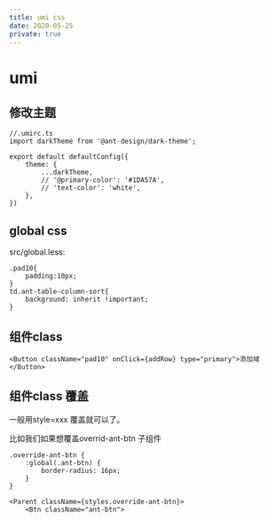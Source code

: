 ```yaml
---
title: umi css
date: 2020-05-25
private: true
---
```

# umi
## 修改主题
    //.umirc.ts
    import darkTheme from '@ant-design/dark-theme';

    export default defaultConfig({ 
        theme: {
            ...darkTheme,
            // '@primary-color': '#1DA57A',
            // 'text-color': 'white',
        },
    })

## global css
src/global.less:

    .pad10{
        padding:10px;
    }
    td.ant-table-column-sort{
        background: inherit !important;
    }

## 组件class
    <Button className="pad10" onClick={addRow} type="primary">添加域</Button>

## 组件class 覆盖
一般用style=xxx 覆盖就可以了。

比如我们如果想覆盖overrid-ant-btn 子组件

    .override-ant-btn {
        :global(.ant-btn) {
            border-radius: 16px;
        }
    }

    <Parent className={styles.override-ant-btn}>
        <Btn className="ant-btn">